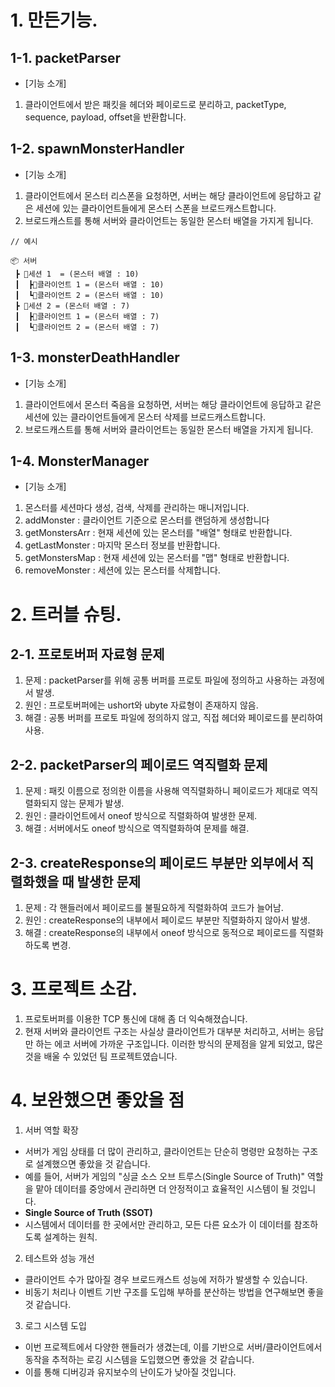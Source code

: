 # 1. 만든기능.
## 1-1. packetParser
- [기능 소개] 
1. 클라이언트에서 받은 패킷을 헤더와 페이로드로 분리하고, packetType, sequence, payload, offset을 반환합니다.

## 1-2. spawnMonsterHandler
- [기능 소개] 
1. 클라이언트에서 몬스터 리스폰을 요청하면, 서버는 해당 클라이언트에 응답하고 같은 세션에 있는 클라이언트들에게 몬스터 스폰을 브로드캐스트합니다. 
2. 브로드캐스트를 통해 서버와 클라이언트는 동일한 몬스터 배열을 가지게 됩니다.


```
// 예시

📦 서버 
 ┣ 📂세션 1  = (몬스터 배열 : 10)
 ┃  ┣📜클라이언트 1 = (몬스터 배열 : 10)
 ┃  ┗📜클라이언트 2 = (몬스터 배열 : 10)
 ┣ 📂세션 2 = (몬스터 배열 : 7)
 ┃  ┣📜클라이언트 1 = (몬스터 배열 : 7)
 ┃  ┗📜클라이언트 2 = (몬스터 배열 : 7)

```
## 1-3. monsterDeathHandler
- [기능 소개]
1. 클라이언트에서 몬스터 죽음을 요청하면, 서버는 해당 클라이언트에 응답하고 같은 세션에 있는 클라이언트들에게 몬스터 삭제를 브로드캐스트합니다.
2. 브로드캐스트를 통해 서버와 클라이언트는 동일한 몬스터 배열을 가지게 됩니다.

## 1-4. MonsterManager
- [기능 소개]
1. 몬스터를 세션마다 생성, 검색, 삭제를 관리하는 매니저입니다.
2. addMonster : 클라이언트 기준으로 몬스터를 랜덤하게 생성합니다
3. getMonstersArr : 현재 세션에 있는 몬스터를 "배열" 형태로 반환합니다.
4. getLastMonster : 마지막 몬스터 정보를 반환합니다.
5. getMonstersMap : 현재 세션에 있는 몬스터를 "맵" 형태로 반환합니다.
6. removeMonster : 세션에 있는 몬스터를 삭제합니다.

# 2. 트러블 슈팅.
## 2-1. 프로토버퍼 자료형 문제
1. 문제 : packetParser를 위해 공통 버퍼를 프로토 파일에 정의하고 사용하는 과정에서 발생.
2. 원인 : 프로토버퍼에는 ushort와 ubyte 자료형이 존재하지 않음.
3. 해결 : 공통 버퍼를 프로토 파일에 정의하지 않고, 직접 헤더와 페이로드를 분리하여 사용.

## 2-2. packetParser의 페이로드 역직렬화 문제
1. 문제 : 패킷 이름으로 정의한 이름을 사용해 역직렬화하니 페이로드가 제대로 역직렬화되지 않는 문제가 발생.
2. 원인 : 클라이언트에서 oneof 방식으로 직렬화하여 발생한 문제.
3. 해결 : 서버에서도 oneof 방식으로 역직렬화하여 문제를 해결.

## 2-3. createResponse의 페이로드 부분만 외부에서 직렬화했을 때 발생한 문제
1. 문제 : 각 핸들러에서 페이로드를 불필요하게 직렬화하여 코드가 늘어남.
2. 원인 : createResponse의 내부에서 페이로드 부분만 직렬화하지 않아서 발생.
3. 해결 : createResponse의 내부에서 oneof 방식으로 동적으로 페이로드를 직렬화하도록 변경.

# 3. 프로젝트 소감. 
1. 프로토버퍼를 이용한 TCP 통신에 대해 좀 더 익숙해졌습니다. 
2. 현재 서버와 클라이언트 구조는 사실상 클라이언트가 대부분 처리하고, 서버는 응답만 하는 에코 서버에 가까운 구조입니다. 이러한 방식의 문제점을 알게 되었고, 많은 것을 배울 수 있었던 팀 프로젝트였습니다.

# 4. 보완했으면 좋았을 점
1. 서버 역할 확장
- 서버가 게임 상태를 더 많이 관리하고, 클라이언트는 단순히 명령만 요청하는 구조로 설계했으면 좋았을 것 같습니다.
- 예를 들어, 서버가 게임의 "싱글 소스 오브 트루스(Single Source of Truth)" 역할을 맡아 데이터를 중앙에서 관리하면 더 안정적이고 효율적인 시스템이 될 것입니다.
- **Single Source of Truth (SSOT)**
- 시스템에서 데이터를 한 곳에서만 관리하고, 모든 다른 요소가 이 데이터를 참조하도록 설계하는 원칙.

2. 테스트와 성능 개선
- 클라이언트 수가 많아질 경우 브로드캐스트 성능에 저하가 발생할 수 있습니다.
- 비동기 처리나 이벤트 기반 구조를 도입해 부하를 분산하는 방법을 연구해보면 좋을 것 같습니다.

3. 로그 시스템 도입
- 이번 프로젝트에서 다양한 핸들러가 생겼는데, 이를 기반으로 서버/클라이언트에서 동작을 추적하는 로깅 시스템을 도입했으면 좋았을 것 같습니다.
- 이를 통해 디버깅과 유지보수의 난이도가 낮아질 것입니다.